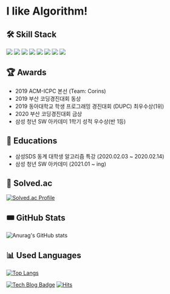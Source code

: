 #  I like Algorithm!

## 🛠 Skill Stack
<img src="https://img.shields.io/badge/Spring-6DB33F?style=flat-square&logo=Spring&logoColor=white"/></img> <img src="https://img.shields.io/badge/Spring Boot-6DB33F?style=flat-square&logo=SpringBoot&logoColor=white"/></img> <img src="https://img.shields.io/badge/java-007396?style=flat-square&logo=java&logoColor=white"/></img> <img src="https://img.shields.io/badge/MySQL-4479A1?style=flat-square&logo=MySQL&logoColor=white"/></img> <img src="https://img.shields.io/badge/GitHub-181717?style=flat-square&logo=GitHub&logoColor=white"/></img> <img src="https://img.shields.io/badge/GitLab-FCA121?style=flat-square&logo=GitLab&logoColor=white"/></img> <img src="https://img.shields.io/badge/C++-00599C?style=flat-square&logo=C++&logoColor=white"/></img> <img src="https://img.shields.io/badge/C-A8B9CC?style=flat-square&logo=C&logoColor=white"/></img>

## 🏆 Awards
+ 2019 ACM-ICPC 본선 (Team: Corins)
+ 2019 부산 코딩경진대회 동상
+ 2019 동아대학교 학생 프로그래밍 경진대회 (DUPC) 최우수상(1위)
+ 2020 부산 코딩경진대회 금상
+ 삼성 청년 SW 아카데미 1학기 성적 우수상(반 1등)

## 📖 Educations
+ 삼성SDS 동계 대학생 알고리즘 특강 (2020.02.03 ~ 2020.02.14)
+ 삼성 청년 SW 아카데미 (2021.01 ~ ing)

## 🎫 Solved.ac
[![Solved.ac Profile](http://mazassumnida.wtf/api/v2/generate_badge?boj=emoney96)](https://solved.ac/emoney96/)

## 🎟 GitHub Stats
![Anurag's GitHub stats](https://github-readme-stats.vercel.app/api?username=emost22&show_icons=true&theme=dark)

## 📊 Used Languages
[![Top Langs](https://github-readme-stats.vercel.app/api/top-langs/?username=emost22&layout=compact&theme=dark)](https://github.com/emost22/github-readme-stats)

[![Tech Blog Badge](http://img.shields.io/badge/Tistory-yellow?style=flat-square&logo=TVTime&link=https://emoney96.tistory.com/&target=_blink)](https://emoney96.tistory.com/) [![Hits](https://hits.seeyoufarm.com/api/count/incr/badge.svg?url=https%3A%2F%2Fgithub.com%2Femost22&count_bg=%2379C83D&title_bg=%23555555&icon=&icon_color=%23E7E7E7&title=hits&edge_flat=false)](https://hits.seeyoufarm.com)

<!--
**emost22/emost22** is a ✨ _special_ ✨ repository because its `README.md` (this file) appears on your GitHub profile.

Here are some ideas to get you started:

- 🔭 I’m currently working on ...
- 🌱 I’m currently learning ...
- 👯 I’m looking to collaborate on ...
- 🤔 I’m looking for help with ...
- 💬 Ask me about ...
- 📫 How to reach me: ...
- 😄 Pronouns: ...
- ⚡ Fun fact: ...
-->
